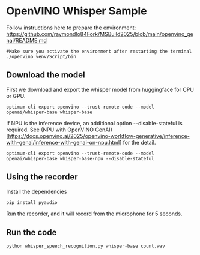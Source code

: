 # OpenVINO Whisper Sample

Follow instructions here to prepare the environment:
https://github.com/raymondlo84Fork/MSBuild2025/blob/main/openvino_genai/README.md

```
#Make sure you activate the environment after restarting the terminal
./openvino_venv/Script/bin
```
## Download the model

First we download and export the whisper model from huggingface for CPU or GPU. 
```
optimum-cli export openvino --trust-remote-code --model openai/whisper-base whisper-base
```
If NPU is the inference device, an additional option --disable-stateful is required. See (NPU with OpenVINO GenAI)[https://docs.openvino.ai/2025/openvino-workflow-generative/inference-with-genai/inference-with-genai-on-npu.html] for the detail.

```
optimum-cli export openvino --trust-remote-code --model openai/whisper-base whisper-base-npu --disable-stateful
```

## Using the recorder

Install the dependencies
```
pip install pyaudio
```
Run the recorder, and it will record from the microphone for 5 seconds.

## Run the code

```
python whisper_speech_recognition.py whisper-base count.wav
```




